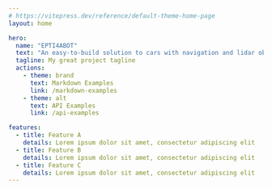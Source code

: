 ```yaml
---
# https://vitepress.dev/reference/default-theme-home-page
layout: home

hero:
  name: "EPTI4ABOT"
  text: "An easy-to-build solution to cars with navigation and lidar obstacle avoidance"
  tagline: My great project tagline
  actions:
    - theme: brand
      text: Markdown Examples
      link: /markdown-examples
    - theme: alt
      text: API Examples
      link: /api-examples

features:
  - title: Feature A
    details: Lorem ipsum dolor sit amet, consectetur adipiscing elit
  - title: Feature B
    details: Lorem ipsum dolor sit amet, consectetur adipiscing elit
  - title: Feature C
    details: Lorem ipsum dolor sit amet, consectetur adipiscing elit
---
```


